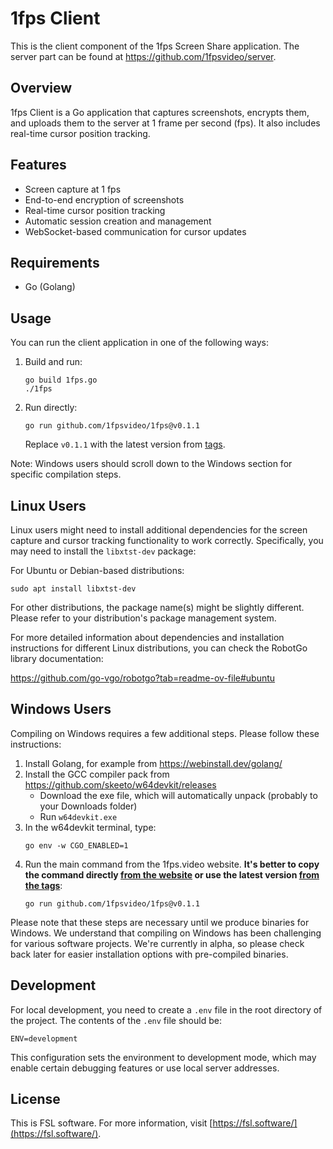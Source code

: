 # 1fps Client

This is the client component of the 1fps Screen Share application. The server part can be found at https://github.com/1fpsvideo/server.

## Overview

1fps Client is a Go application that captures screenshots, encrypts them, and uploads them to the server at 1 frame per second (fps). It also includes real-time cursor position tracking.

## Features

- Screen capture at 1 fps
- End-to-end encryption of screenshots
- Real-time cursor position tracking
- Automatic session creation and management
- WebSocket-based communication for cursor updates

## Requirements

- Go (Golang)

## Usage

You can run the client application in one of the following ways:

1. Build and run:
   ```
   go build 1fps.go
   ./1fps
   ```

2. Run directly:
   ```
   go run github.com/1fpsvideo/1fps@v0.1.1
   ```
   Replace `v0.1.1` with the latest version from [tags](https://github.com/1fpsvideo/1fps/tags).

Note: Windows users should scroll down to the Windows section for specific compilation steps.

## Linux Users

Linux users might need to install additional dependencies for the screen capture and cursor tracking functionality to work correctly. Specifically, you may need to install the `libxtst-dev` package:

For Ubuntu or Debian-based distributions:

```
sudo apt install libxtst-dev
```

For other distributions, the package name(s) might be slightly different. Please refer to your distribution's package management system.

For more detailed information about dependencies and installation instructions for different Linux distributions, you can check the RobotGo library documentation:

https://github.com/go-vgo/robotgo?tab=readme-ov-file#ubuntu

## Windows Users

Compiling on Windows requires a few additional steps. Please follow these instructions:

1. Install Golang, for example from https://webinstall.dev/golang/
2. Install the GCC compiler pack from https://github.com/skeeto/w64devkit/releases
   - Download the exe file, which will automatically unpack (probably to your Downloads folder)
   - Run `w64devkit.exe`
3. In the w64devkit terminal, type:
   ```
   go env -w CGO_ENABLED=1
   ```
4. Run the main command from the 1fps.video website. **It's better to copy the command directly [from the website](https://1fps.video/) or use the latest version [from the tags](https://github.com/1fpsvideo/1fps/tags)**:
   ```
   go run github.com/1fpsvideo/1fps@v0.1.1
   ```

Please note that these steps are necessary until we produce binaries for Windows. We understand that compiling on Windows has been challenging for various software projects. We're currently in alpha, so please check back later for easier installation options with pre-compiled binaries.

## Development

For local development, you need to create a `.env` file in the root directory of the project. The contents of the `.env` file should be:

```
ENV=development
```

This configuration sets the environment to development mode, which may enable certain debugging features or use local server addresses.

## License

This is FSL software. For more information, visit [https://fsl.software/](https://fsl.software/).
